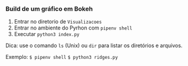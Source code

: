 ### Build de um gráfico em Bokeh

1. Entrar no diretorio de `Visualizacoes`
1. Entrar no ambiente do Pyrhon com `pipenv shell`
2. Executar `python3 index.py`

Dica: use o comando `ls` (Unix) ou `dir` para listar os diretórios e arquivos.

Exemplo:
`$ pipenv shell`
`$ python3 ridges.py`